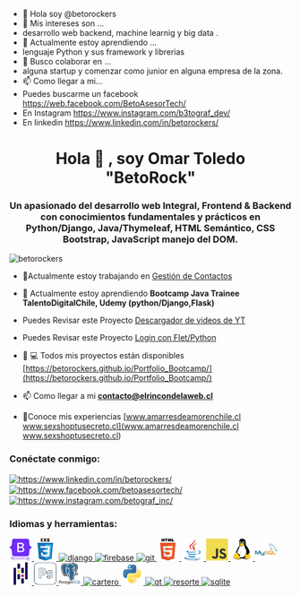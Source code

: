 - 👋 Hola soy @betorockers
- 👀 Mis intereses son ...
- desarrollo web backend, machine learnig y big data .
- 🌱 Actualmente estoy aprendiendo ...
- lenguaje Python y sus framework y librerias
- 💞️ Busco colaborar en ...
- alguna startup y comenzar como junior en alguna empresa de la zona.
- 📫 Como llegar a mi...
- Puedes buscarme un facebook https://web.facebook.com/BetoAsesorTech/
- En Instagram https://www.instagram.com/b3tograf_dev/
- En linkedin https://www.linkedin.com/in/betorockers/


<h1 align="center">Hola 👋 , soy Omar Toledo "BetoRock"</h1>
<h3 align="center">Un apasionado del desarrollo web Integral, Frontend & Backend con conocimientos fundamentales y prácticos en Python/Django, Java/Thymeleaf, HTML Semántico, CSS Bootstrap, JavaScript manejo del DOM.</h3>
<p align="left"> 
  <img src="https://komarev.com/ghpvc/?username=betorockers&label=Profile%20views&color=0e75b6&style=flat" alt="betorockers" /> 
</p>

- 🔭Actualmente estoy trabajando en [Gestión de Contactos](https://github.com/betorockers/Sistema_Contactos)

- 🌱 Actualmente estoy aprendiendo **Bootcamp Java Trainee TalentoDigitalChile, Udemy (python/Django,Flask)**

- Puedes Revisar este Proyecto [Descargador de videos de YT](https://github.com/betorockers/YT-Downloads)

- Puedes Revisar este Proyecto [Login con Flet/Python](https://github.com/betorockers/Login_con_Flet-Python)

- 👨 💻 Todos mis proyectos están disponibles [https://betorockers.github.io/Portfolio_Bootcamp/](https://betorockers.github.io/Portfolio_Bootcamp/)

- 📫 Como llegar a mi **contacto@elrincondelaweb.cl**

- 📄Conoce mis experiencias [www.amarresdeamorenchile.cl www.sexshoptusecreto.cl](www.amarresdeamorenchile.cl www.sexshoptusecreto.cl)

<h3 align="left">Conéctate conmigo:</h3>
<p align="left">
  
<a href="https://linkedin.com/in/https://www.linkedin.com/in/betorockers/" target="blank"><img align="center" src="https://raw.githubusercontent.com/rahuldkjain/github-profile-readme-generator/master/src/images/icons/Social/linked-in-alt.svg" alt="https://www.linkedin.com/in/betorockers/" height="30" width="40" /></a>
<br>
<a href="https://fb.com/https://www.facebook.com/betoasesortech/" target="en blanco"><img align="center" src=" https://raw.githubusercontent.com/rahuldkjain/github-profile-readme-generator/master/src/images/icons/Social/facebook.svg" alt="https://www.facebook.com/betoasesortech/" height="30" width="40" /></a>
<br>
<a href="https://instagram.com/https://www.instagram.com/betograf_inc/" target="blank"><img align="center" src=" https://raw.githubusercontent.com/rahuldkjain/github-profile-readme-generator/master/src/images/icons/Social/instagram.svg" alt="https://www.instagram.com/betograf_inc/" height="30" width="40" /></a>
</p>

<h3 align="left">Idiomas y herramientas:</h3>
<p align="left"> <a href="https://getbootstrap.com" target="_blank" rel="noreferrer"> <img src="https://raw.githubusercontent.com/devicons/devicon/master/icons/bootstrap/bootstrap-plain-wordmark.svg" alt="bootstrap" width="40" height="40"/> </a> <a href="https://www.w3schools.com/css/" target="_blank" rel="noreferrer"> <img src="https://raw.githubusercontent.com/devicons/devicon/master/icons/css3/css3-original-wordmark.svg" alt="css3" width="40" height="40"/> </a> <a href="https://www.djangoproject.com/" target="_blank" rel="noreferrer"> <img src="https://cdn.worldvectorlogo.com/logos/django.svg" alt="django" width="40" height="40"/> </a> <a href="https://firebase.google.com/" target="_blank" rel="noreferr"Es > <img src="https://www.vectorlogo.zone/logos/firebase/firebase-icon.svg" alt="firebase" width="40" height="40"/> </a> <a href="https://git-scm.com/" target="_blank" rel="noreferrer"> <img src="https://www.vectorlogo.zone/logos/git-scm/git-scm-icon.svg" alt="git" width="40" height="40"/> </a> <a href="https://www.w3.org/html/" target="_blank" rel="noreferrer"> <img src="https://raw.githubusercontent.com/devicons/devicon/master/icons/html5/html5-original-wordmark.svg" alt="html5" width="40" height="40"/> </a> <a href="https://www.java.com" target="_blank" rel="noreferrer"> <img src="https://raw.githubusercontent.com/devicons/devicon/master/icons/java/java-original.svg" alt="java" width="40" height="40"/> </a> <a href="https://developer.mozilla.org/en-US/docs/Web/JavaScript" target="_blank" rel="noreferrer"> <img src="https://raw.githubusercontent.com/devicons/devicon/master/icons/javascript/javascript-original.svg" alt="javascript" width="40" height="40"/> </a> <a href="https://www.linux.org/" target="_blank" rel="noreferrer"> <img src="https://raw.githubusercontent.com/devicons/devicon/master/icons/linux/linux-original.svg" alt="linux" width="40" height="40"/> </a> <a href="https://www.mysql.com/" target="_blank" rel="noreferrer"> <img src="https://raw.githubusercontent.com/devicons/devicon/master/icons/mysql/mysql-original-wordmark.svg" alt="mysql" width="40" height="40"/> </a> <a href="https://pandas.pydata.org/" target="_blank" rel="noreferrer"> <img src="https://raw.githubusercontent.com/devicons/devicon/2ae2a900d2f041da66e950e4d48052658d850630/icons/pandas/pandas-original.svg" alt="pandas" width="40" height="40"/> </a> <a href="https://www.photoshop.com/en" target="_blank" rel="noreferrer"> <img src="https://raw.githubusercontent.com/devicons/devicon/master/icons/photoshop/photoshop-line.svg" alt="photoshop" width="40" height="40"/> </a> <a href="https://www.postgresql.org" target="_blank" rel="noreferrer"> <img src="https://raw.githubusercontent.com/devicons/devicon/master/icons/postgresql/postgresql-original-wordmark.svg" alt="postgresql" width="40" height="40"/> </a> <a href="https://postman.com" target="_blank" rel="noreferrer"> <img src="https://www.vectorlogo.zone/logos/getpostman/getpostman-icon.svg" alt="cartero" width="40" height="40"/> </a> <a href="https://www.python.org" target="_blank" rel="noreferrer"> <img src="https://raw.githubusercontent.com/devicons/devicon/master/icons/python/python-original.svg" alt="python" width="40" height="40"/> </a> <a href="https://www.qt.io/" target="_blank" rel="noreferrer"> <img src="https://upload.wikimedia.org/wikipedia/commons/0/0b/Qt_logo_2016.svg" alt="qt" width="40" height="40"/> </a> <a href="https://spring.io/" target="_blank" rel="noreferrer"> <img src="https://www.vectorlogo.zone/logos/springio/springio-icon.svg" alt="resorte" width="40" height="40"/> </a> <a href="https://www.sqlite.org/" target="_blank" rel="noreferrer"> <img src="https://www.vectorlogo.zone/logos/sqlite/sqlite-icon.svg" alt="sqlite" width="40" height="40"/> </a> </p>


<!---
betorockers/betorockers is a ✨ special ✨ repository because its `README.md` (this file) appears on your GitHub profile.
You can click the Preview link to take a look at your changes.
--->
